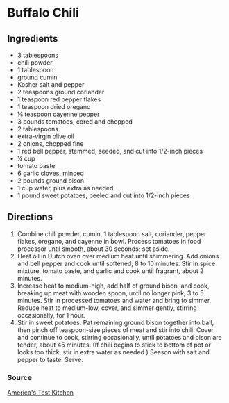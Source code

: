 # Buffalo Chili

## Ingredients

- 3 tablespoons
- chili powder
- 1 tablespoon
- ground cumin
- Kosher salt and pepper
- 2 teaspoons ground coriander
- 1 teaspoon red pepper flakes
- 1 teaspoon dried oregano
- ⅛ teaspoon cayenne pepper
- 3 pounds tomatoes, cored and chopped
- 2 tablespoons
- extra-virgin olive oil
- 2 onions, chopped fine
- 1 red bell pepper, stemmed, seeded, and cut into 1/2-inch pieces
- ¼ cup
- tomato paste
- 6 garlic cloves, minced
- 2 pounds ground bison
- 1 cup water, plus extra as needed
- 1 pound sweet potatoes, peeled and cut into 1/2-inch pieces

## Directions

1. Combine chili powder, cumin, 1 tablespoon salt, coriander, pepper flakes,
   oregano, and cayenne in bowl. Process tomatoes in food processor until
   smooth, about 30 seconds; set aside.
1. Heat oil in Dutch oven over medium heat until shimmering. Add onions and
   bell pepper and cook until softened, 8 to 10 minutes. Stir in spice mixture,
   tomato paste, and garlic and cook until fragrant, about 2 minutes.
1. Increase heat to medium-high, add half of ground bison, and cook, breaking
   up meat with wooden spoon, until no longer pink, 3 to 5 minutes. Stir in
   processed tomatoes and water and bring to simmer. Reduce heat to medium-low,
   cover, and simmer gently, stirring occasionally, for 1 hour.
1. Stir in sweet potatoes. Pat remaining ground bison together into ball, then
   pinch off teaspoon-size pieces of meat and stir into chili. Cover and
   continue to cook, stirring occasionally, until potatoes and bison are
   tender, about 45 minutes. (If chili begins to stick to bottom of pot or
   looks too thick, stir in extra water as needed.) Season with salt and pepper
   to taste. Serve.

### Source

[America's Test Kitchen](https://www.americastestkitchen.com/recipes/8958-paleo-bison-chili?incode=MASAD00L0&ref=new_search_experience_1)
